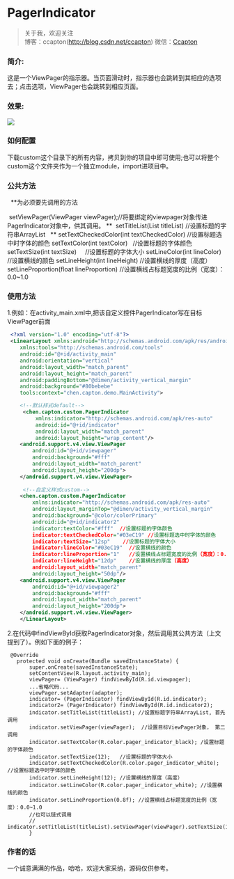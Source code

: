 # PagerIndicator 
> 关于我，欢迎关注  
  博客：ccapton(http://blog.csdn.net/ccapton) 微信：[Ccapton]()   
 
### 简介: 

这是一个ViewPager的指示器。当页面滑动时，指示器也会跳转到其相应的选项去；点击选项，ViewPager也会跳转到相应页面。

### 效果:   
![](https://raw.githubusercontent.com/Ccapton/pagerIndicator/master/indicator.gif)

### 如何配置

下载custom这个目录下的所有内容，拷贝到你的项目中即可使用;也可以将整个custom这个文件夹作为一个独立module，import进项目中。

### 公共方法

   **为必须要先调用的方法
   
  setViewPager(ViewPager viewPager);//将要绑定的viewpager对象传进PagerIndicator对象中，供其调用。 **
  setTitleList(List<String> titleList) //设置标题的字符串ArrayList                               **
  setTextCheckedColor(int textCheckedColor) //设置标题选中时字体的颜色
 	setTextColor(int textColor)   //设置标题的字体颜色
 	setTextSize(int textSize)      //设置标题的字体大小
  setLineColor(int lineColor)    //设置横线的颜色
 	setLineHeight(int lineHeight)  //设置横线的厚度（高度）
 	setLineProportion(float lineProportion) //设置横线占标题宽度的比例（宽度）：0.0~1.0
 	
### 使用方法
 1.例如：在activity_main.xml中,把该自定义控件PagerIndicator写在目标ViewPager前面
``` xml
 <?xml version="1.0" encoding="utf-8"?>
 <LinearLayout xmlns:android="http://schemas.android.com/apk/res/android"
    xmlns:tools="http://schemas.android.com/tools"
    android:id="@+id/activity_main"
    android:orientation="vertical"
    android:layout_width="match_parent"
    android:layout_height="match_parent"
    android:paddingBottom="@dimen/activity_vertical_margin"
    android:background="#80bebebe"
    tools:context="chen.capton.demo.MainActivity">

    <!--默认样式default-->
     <chen.capton.custom.PagerIndicator
         xmlns:indicator="http://schemas.android.com/apk/res-auto"
         android:id="@+id/indicator"
         android:layout_width="match_parent"
         android:layout_height="wrap_content"/>
    <android.support.v4.view.ViewPager
        android:id="@+id/viewpager"
        android:background="#fff"
        android:layout_width="match_parent"
        android:layout_height="200dp">
    </android.support.v4.view.ViewPager>
    
     <!--自定义样式custom-->
    <chen.capton.custom.PagerIndicator
        xmlns:indicator="http://schemas.android.com/apk/res-auto"
        android:layout_marginTop="@dimen/activity_vertical_margin"
        android:background="@color/colorPrimary"
        android:id="@+id/indicator2"
        indicator:textColor="#fff"  //设置标题的字体颜色
        indicator:textCheckedColor="#03eC19" //设置标题选中时字体的颜色
        indicator:textSize="12sp"    //设置标题的字体大小
        indicator:lineColor="#03eC19"  //设置横线的颜色
        indicator:lineProportion="1"   //设置横线占标题宽度的比例（宽度）：0.0~1.0
        indicator:lineHeight="12dp"    //设置横线的厚度（高度）
        android:layout_width="match_parent"
        android:layout_height="50dp"/>
    <android.support.v4.view.ViewPager
        android:id="@+id/viewpager2"
        android:background="#fff"
        android:layout_width="match_parent"
        android:layout_height="200dp">
    </android.support.v4.view.ViewPager>
    </LinearLayout>
```
  2.在代码中findViewById获取PagerIndicator对象，然后调用其公共方法（上文提到了）。例如下面的例子：
 ``` code
  @Override
    protected void onCreate(Bundle savedInstanceState) {
        super.onCreate(savedInstanceState);
        setContentView(R.layout.activity_main);
        viewPager= (ViewPager) findViewById(R.id.viewpager);
        ...省略代码...
        viewPager.setAdapter(adapter);
        indicator= (PagerIndicator) findViewById(R.id.indicator);
        indicator2= (PagerIndicator) findViewById(R.id.indicator2);
        indicator.setTitleList(titleList); //设置标题字符串ArrayList, 首先调用
        indicator.setViewPager(viewPager);  //设置目标ViewPager对象， 第二调用
        indicator.setTextColor(R.color.pager_indicator_black); /设置标题的字体颜色
        indicator.setTextSize(12);   //设置标题的字体大小
        indicator.setTextCheckedColor(R.color.pager_indicator_white); //设置标题选中时字体的颜色
        indicator.setLineHeight(12); //设置横线的厚度（高度）
        indicator.setLineColor(R.color.pager_indicator_white); //设置横线的颜色
        indicator.setLineProportion(0.8f); //设置横线占标题宽度的比例（宽度）：0.0~1.0
        //也可以链式调用
        // indicator.setTitleList(titleList).setViewPager(viewPager).setTextSize(12).setLineHeight(12)...;
        } 
 ```
### 作者的话
 一个诚意满满的作品，哈哈，欢迎大家采纳，源码仅供参考。
